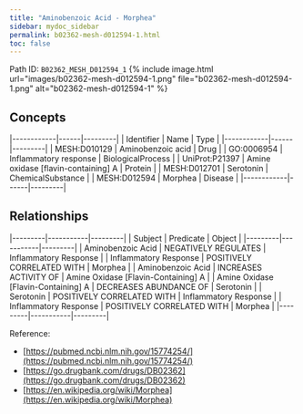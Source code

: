 ```yaml
---
title: "Aminobenzoic Acid - Morphea"
sidebar: mydoc_sidebar
permalink: b02362-mesh-d012594-1.html
toc: false 
---
```



Path ID: `B02362_MESH_D012594_1`
{% include image.html url="images/b02362-mesh-d012594-1.png" file="b02362-mesh-d012594-1.png" alt="b02362-mesh-d012594-1" %}

## Concepts

|------------|------|---------|
| Identifier | Name | Type    |
|------------|------|---------|
| MESH:D010129 | Aminobenzoic acid | Drug |
| GO:0006954 | Inflammatory response | BiologicalProcess |
| UniProt:P21397 | Amine oxidase [flavin-containing] A | Protein |
| MESH:D012701 | Serotonin | ChemicalSubstance |
| MESH:D012594 | Morphea | Disease |
|------------|------|---------|

## Relationships

|---------|-----------|---------|
| Subject | Predicate | Object  |
|---------|-----------|---------|
| Aminobenzoic Acid | NEGATIVELY REGULATES | Inflammatory Response |
| Inflammatory Response | POSITIVELY CORRELATED WITH | Morphea |
| Aminobenzoic Acid | INCREASES ACTIVITY OF | Amine Oxidase [Flavin-Containing] A |
| Amine Oxidase [Flavin-Containing] A | DECREASES ABUNDANCE OF | Serotonin |
| Serotonin | POSITIVELY CORRELATED WITH | Inflammatory Response |
| Inflammatory Response | POSITIVELY CORRELATED WITH | Morphea |
|---------|-----------|---------|

Reference: 
  - [https://pubmed.ncbi.nlm.nih.gov/15774254/](https://pubmed.ncbi.nlm.nih.gov/15774254/)
  - [https://go.drugbank.com/drugs/DB02362](https://go.drugbank.com/drugs/DB02362)
  - [https://en.wikipedia.org/wiki/Morphea](https://en.wikipedia.org/wiki/Morphea)
